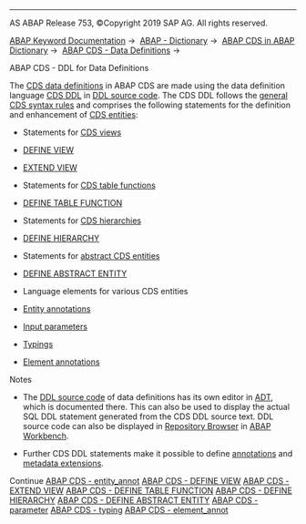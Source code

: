   

* * *

AS ABAP Release 753, ©Copyright 2019 SAP AG. All rights reserved.

[ABAP Keyword Documentation](javascript:call_link\('abenabap.htm'\)) →  [ABAP - Dictionary](javascript:call_link\('abenabap_dictionary.htm'\)) →  [ABAP CDS in ABAP Dictionary](javascript:call_link\('abencds.htm'\)) →  [ABAP CDS - Data Definitions](javascript:call_link\('abenddic_cds_entities.htm'\)) → 

ABAP CDS - DDL for Data Definitions

The [CDS data definitions](javascript:call_link\('abencds_data_definition_glosry.htm'\) "Glossary Entry") in ABAP CDS are made using the data definition language [CDS DDL](javascript:call_link\('abencds_ddl_glosry.htm'\) "Glossary Entry") in [DDL source code](javascript:call_link\('abenddl_source_code_glosry.htm'\) "Glossary Entry"). The CDS DDL follows the [general CDS syntax rules](javascript:call_link\('abencds_general_syntax_rules.htm'\)) and comprises the following statements for the definition and enhancement of [CDS entities](javascript:call_link\('abencds_entity_glosry.htm'\) "Glossary Entry"):

-   Statements for [CDS views](javascript:call_link\('abencds_view_glosry.htm'\) "Glossary Entry")

-   [DEFINE VIEW](javascript:call_link\('abencds_f1_define_view.htm'\))

-   [EXTEND VIEW](javascript:call_link\('abencds_f1_extend_view.htm'\))

-   Statements for [CDS table functions](javascript:call_link\('abencds_table_function_glosry.htm'\) "Glossary Entry")

-   [DEFINE TABLE FUNCTION](javascript:call_link\('abencds_f1_define_table_function.htm'\))

-   Statements for [CDS hierarchies](javascript:call_link\('abencds_hierarchy_glosry.htm'\) "Glossary Entry")

-   [DEFINE HIERARCHY](javascript:call_link\('abencds_f1_define_hierarchy.htm'\))

-   Statements for [abstract CDS entities](javascript:call_link\('abenabstract_entity_glosry.htm'\) "Glossary Entry")

-   [DEFINE ABSTRACT ENTITY](javascript:call_link\('abencds_f1_define_abstract_entity.htm'\))

-   Language elements for various CDS entities

-   [Entity annotations](javascript:call_link\('abencds_f1_entity_annotations.htm'\))

-   [Input parameters](javascript:call_link\('abencds_f1_param.htm'\))

-   [Typings](javascript:call_link\('abencds_typing.htm'\))

-   [Element annotations](javascript:call_link\('abencds_f1_element_annotation.htm'\))

Notes

-   The [DDL source code](javascript:call_link\('abenddl_source_code_glosry.htm'\) "Glossary Entry") of data definitions has its own editor in [ADT](javascript:call_link\('abenadt_glosry.htm'\) "Glossary Entry"), which is documented there. This can also be used to display the actual SQL DDL statement generated from the CDS DDL source text. DDL source code can also be displayed in [Repository Browser](javascript:call_link\('abenrepository_browser_glosry.htm'\) "Glossary Entry") in [ABAP Workbench](javascript:call_link\('abenabap_workbench_glosry.htm'\) "Glossary Entry").

-   Further CDS DDL statements make it possible to define [annotations](javascript:call_link\('abencds_f1_ddla_syntax.htm'\)) and [metadata extensions](javascript:call_link\('abencds_f1_ddlx_syntax.htm'\)).

Continue
[ABAP CDS - entity\_annot](javascript:call_link\('abencds_f1_entity_annotations.htm'\))
[ABAP CDS - DEFINE VIEW](javascript:call_link\('abencds_f1_define_view.htm'\))
[ABAP CDS - EXTEND VIEW](javascript:call_link\('abencds_f1_extend_view.htm'\))
[ABAP CDS - DEFINE TABLE FUNCTION](javascript:call_link\('abencds_f1_define_table_function.htm'\))
[ABAP CDS - DEFINE HIERARCHY](javascript:call_link\('abencds_f1_define_hierarchy.htm'\))
[ABAP CDS - DEFINE ABSTRACT ENTITY](javascript:call_link\('abencds_f1_define_abstract_entity.htm'\))
[ABAP CDS - parameter](javascript:call_link\('abencds_f1_param.htm'\))
[ABAP CDS - typing](javascript:call_link\('abencds_typing.htm'\))
[ABAP CDS - element\_annot](javascript:call_link\('abencds_f1_element_annotation.htm'\))